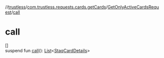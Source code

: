 //[trustless](../../../index.md)/[com.trustless.requests.cards.getCards](../index.md)/[GetOnlyActiveCardsRequest](index.md)/[call](call.md)

# call

[]\
suspend fun [call](call.md)(): [List](https://kotlinlang.org/api/latest/jvm/stdlib/kotlin.collections/-list/index.html)&lt;[StaqCardDetails](../../com.trustless.requests.cards/-staq-card-details/index.md)&gt;
